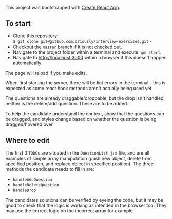 This project was bootstrapped with [Create React App](https://github.com/facebook/create-react-app).

## To start

* Clone this repository: <br>
 `$ git clone git@github.com:qriously/interview-exercises.git` - <br>
* Checkout the `master` branch if it is not checked out.
* Navigate to the project folder within a terminal and execute `npm start`.
* Navigate to [http://localhost:3000](http://localhost:3000) within a browser if this doesn't happen automatically.

The page will reload if you make edits.<br>

When first starting the server, there will be lint errors in the terminal - this is expected as some react hook methods aren't actually being used yet.

The questions are already draggable/droppable, but the drop isn't handled, neither is the delete/add question. These are to be added.

To help the candidate understand the context, show that the questions can be dragged, and styles change based on whether the question is being dragged/hovered over.

## Where to edit

The first 3 `TODOs` are situated in the `QuestionList.jsx` file, and are all examples of simple array manipulation (push new object, delete from specified position, and replace object in specified position). The three methods the candidate needs to fill in are:
* `handleAddQuestion`
* `handleDeleteQuestion`
* `handleDrop`

The candidates solutions can be verified by eyeing the code, but it may be good to check that the logic is working as intended in the browser too. They may use the correct logic on the incorrect array for example.
